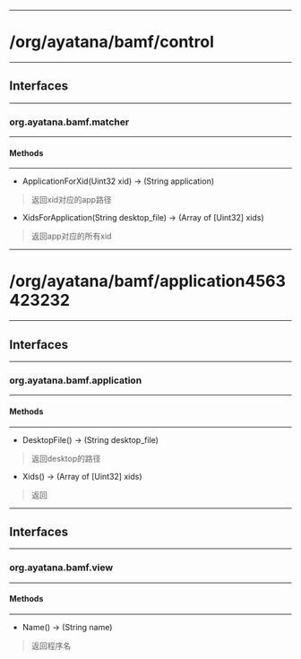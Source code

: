 ***
# /org/ayatana/bamf/control
***
## Interfaces
***
### org.ayatana.bamf.matcher
***
#### Methods
***

- ApplicationForXid(Uint32 xid) -> (String application)
> 返回xid对应的app路径

- XidsForApplication(String desktop_file) -> (Array of [Uint32] xids)
> 返回app对应的所有xid

***
# /org/ayatana/bamf/application4563423232
***
## Interfaces
***
### org.ayatana.bamf.application
***
#### Methods
***

- DesktopFile() -> (String desktop_file)
> 返回desktop的路径

- Xids() -> (Array of [Uint32] xids)
> 返回

***
## Interfaces
***
### org.ayatana.bamf.view
***
#### Methods
***

- Name() -> (String name)
> 返回程序名
